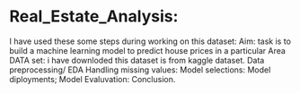 # Real_Estate_Analysis: 
I have used these some steps during working on this dataset:
Aim: task is to build a machine learning model to predict house prices in a particular Area
DATA set: i have downloded this dataset is from kaggle dataset.
Data preprocessing/ EDA
Handling missing values:
Model selections:
Model diployments;
Model Evaluvation:
Conclusion.
